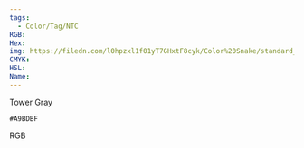 ```yaml
---
tags:
  - Color/Tag/NTC
RGB:
Hex:
img: https://filedn.com/l0hpzxl1f01yT7GHxtF8cyk/Color%20Snake/standard_csv_to_svg/A9BDBF.svg
CMYK:
HSL:
Name:
---
```

Tower Gray
```palette
#A9BDBF
```
RGB
